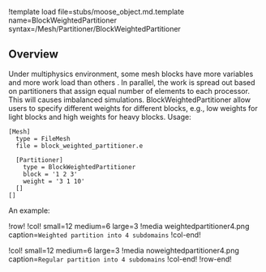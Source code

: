 
!template load file=stubs/moose_object.md.template name=BlockWeightedPartitioner syntax=/Mesh/Partitioner/BlockWeightedPartitioner

## Overview

Under multiphysics environment, some mesh blocks have more variables and more work load than others .  In parallel, the work
is spread out based on partitioners that assign equal number of elements to each processor. This will causes imbalanced simulations.
BlockWeightedPartitioner allow users to specify different weights for different blocks, e.g., low weights for light blocks
and high weights for heavy blocks.  Usage:

```
[Mesh]
  type = FileMesh
  file = block_weighted_partitioner.e

  [Partitioner]
    type = BlockWeightedPartitioner
    block = '1 2 3'
    weight = '3 1 10'
  []
[]
```

An example:

!row!
!col! small=12 medium=6 large=3
!media weightedpartitioner4.png caption=`Weighted partition into 4 subdomains`
!col-end!

!col! small=12 medium=6 large=3
!media noweightedpartitioner4.png caption=`Regular partition into 4 subdomains`
!col-end!
!row-end!
